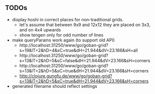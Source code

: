 


## TODOs
- display hoshi in correct places for non-traditional grids.
  - let's assume that between 9x9 and 12x12 they are placed on 3x3, and on 4x4 upwards
  - show tengen only for odd number of lines
- make queryParams work again (to support old API)
  - http://localhost:31250/www/go/goban-grid?s=19&lT=2&hD=4&sC=true&dH=21.944&dV=23.166&sH=all
  - http://localhost:31250/www/go/goban-grid?s=13&lT=2&hD=5&sC=false&dH=21.944&dV=23.166&sH=corners
  - http://localhost:31250/www/go/goban-grid?s=13&lT=2&hD=5&sC=true&dH=21.944&dV=23.166&sH=corners
  - http://clojure.gungfu.de/www/go/goban-grid?s=13&lT=2&hD=5&sC=true&dH=21.944&dV=23.166&sH=corners
- generated filename should reflect settings

